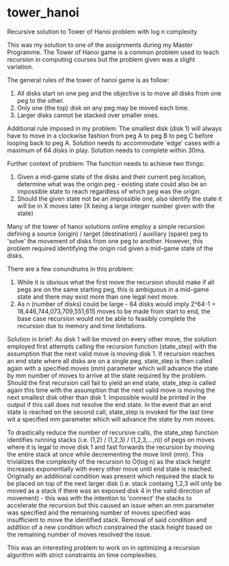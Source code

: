 # tower_hanoi
Recursive solution to Tower of Hanoi problem with log n complexity

This was my solution to one of the assignments during my Master Programme. The Tower of Hanoi game is a common problem used to teach recursion in computing courses but the problem given was a slight variation.

The general rules of the tower of hanoi game is as follow:
1. All disks start on one peg and the objective is to move all disks from one peg to the other.
2. Only one (the top) disk on any peg may be moved each time.
3. Larger disks cannot be stacked over smaller ones.

Additional rule imposed in my problem:
The smallest disk (disk 1) will always have to move in a clockwise fashion from peg A to peg B to peg C before looping back to peg A.
Solution needs to accommodate 'edge' cases with a maximum of 64 disks in play.
Solution needs to complete within 30ms.

Further context of problem:
The function needs to achieve two things:
1. Given a mid-game state of the disks and their current peg location, determine what was the origin peg - existing state could also be an impossible state to reach regardless of which peg was the origin.
2. Should the given state not be an impossible one, also identify the state it will be in X moves later (X being a large integer number given with the state)

Many of the tower of hanoi solutions online employ a simple recursion defining a source (origin) / target (destination) / auxiliary (spare) peg to 'solve' the movement of disks from one peg to another. However, this problem required identifying the origin rod given a mid-game state of the disks.

There are a few conundrums in this problem:
1. While it is obvious what the first move the recursion should make if all pegs are on the same starting peg, this is ambiguous in a mid-game state and there may exist more than one legal next move.
2. As n (number of disks) could be large - 64 disks would imply 2^64-1 = 18,446,744,073,709,551,615 moves to be made from start to end, the base case recursion would not be able to feasibly complete the recursion due to memory and time limitations.

Solution in brief:
As disk 1 will be moved on every other move, the solution employed first attempts calling the recursion function (state_step) with the assumption that the next valid move is moving disk 1. If recursion reaches an end state where all disks are on a single peg, state_step is then called again with a specified moves (mm) parameter which will advance the state by mm number of moves to arrive at the state required by the problem. Should the first recursion call fail to yield an end state, state_step is called again  this time with the assumption that the next valid move is moving the next smallest disk other than disk 1. Impossible would be printed in the output if this call does not resolve the end state. In the event that an end state is reached on the second call, state_step is invoked for the last time wit a specified mm parameter which will advance the state by mm moves.

To drastically reduce the number of recursive calls, the state_step function identifies running stacks (i.e. (1,2) / (1,2,3) / (1,2,3,...,n)) of pegs on moves where it is legal to move disk 1 and fast forwards the recursion by moving the entire stack at once while decrementing the move limit (mm). This trivializes the complexity of the recursion to O(log n) as the stack height increases exponentially with every other move until end state is reached. Originally an additional condition was present which required the stack to be placed on top of the next larger disk (i.e. stack containg 1,2,3 will only be moved as a stack if there was an exposed disk 4 in the valid direction of movement) - this was with the intention to 'connect' the stacks to accelerate the recursion but this caused an issue when an mm parameter was specified and the remaining number of moves specified was insufficient to move the identified stack. Removal of said condition and addition of a new condition which constrained the stack height based on the remaining number of moves resolved the issue.

This was an interesting problem to work on in optimizing a recursion algorithm with strict constraints on time complexities.
